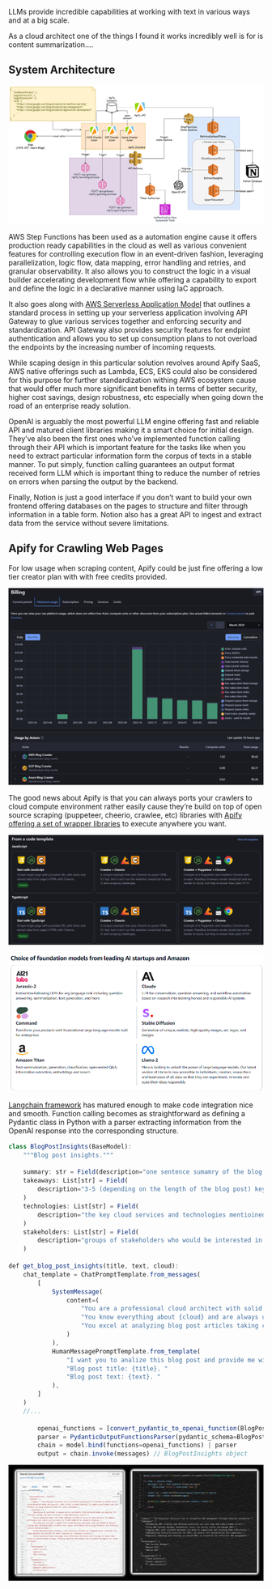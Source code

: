 LLMs provide incredible capabilities at working with text in various ways and at a big scale.

As a cloud architect one of the things I found it works incredibly well is for is content summarization….

## System Architecture

![Untitled.png](images/image00.png)

AWS Step Functions has been used as a automation engine cause it offers production ready capabilities in the cloud as well as various convenient features for controlling execution flow in an event-driven fashion, leveraging parallelization, logic flow, data mapping, error handling and retries, and granular observability. It also allows you to construct the logic in a visual builder accelerating development flow while offering a capability to export and define the logic in a declarative manner using IaC approach.

It also goes along with [AWS Serverless Application Model](https://aws.amazon.com/serverless/sam/) that outlines a standard process in setting up your serverless application involving API Gateway to glue various services together and enforcing security and standardization. API Gateway also provides security features for endpint authentication and allows you to set up consumption plans to not overload the endpoints by the increasing number of incoming requests.

While scaping design in this particular solution revolves around Apify SaaS, AWS native offerings such as Lambda, ECS, EKS could also be considered for this purpose for further standardization withing AWS ecosystem cause that would offer much more significant benefits in terms of better security, higher cost savings, design robustness, etc especially when going down the road of an enterprise ready solution.

OpenAI is arguably the most powerful LLM engine offering fast and reliable API and matured client libraries making it a smart choice for initial design. They’ve also been the first ones who’ve implemented function calling through their API which is important feature for the tasks like when you need to extract particular information form the corpus of texts in a stable manner. To put simply, function calling guarantees an output format received form LLM which is important thing to reduce the number of retries on errors when parsing the output by the backend.

Finally, Notion is just a good interface if you don’t want to build your own frontend offering databases on the pages to structure and filter through information in a table form. Notion also has a great API to ingest and extract data from the service without severe limitations.

## Apify for Crawling Web Pages

For low usage when scraping content, Apify could be just fine offering a low tier creator plan with with free credits provided.

![Untitled.png](images/image01.png)

The good news about Apify is that you can always ports your crawlers to cloud compute environment rather easily cause they’re build on top of open source scraping (puppeteer, cheerio, crawlee, etc) libraries with [Apify offering a set of wrapper libraries](https://github.com/apify) to execute anywhere you want.

![Untitled.png](images/image02.png)

![Untitled.png](images/image03.png)

[Langchain framework](https://blog.langchain.dev/tag/release-notes/) has matured enough to make code integration nice and smooth. Function calling becomes as straightforward as defining a Pydantic class in Python with a parser extracting information from the OpenAI response into the corresponding structure.

```javascript
class BlogPostInsights(BaseModel):
    """Blog post insights."""

    summary: str = Field(description="one sentence sumamry of the blog post")
    takeaways: List[str] = Field(
        description="3-5 (depending on the length of the blog post) key takeaways from the blog post"
    )
    technologies: List[str] = Field(
        description="the key cloud services and technologies mentioined in the blog post"
    )
    stakeholders: List[str] = Field(
        description="groups of stakeholders who would be interested in the blog post"
    )

def get_blog_post_insights(title, text, cloud):
    chat_template = ChatPromptTemplate.from_messages(
        [
            SystemMessage(
                content=(
                    "You are a professional cloud architect with solid analytic skills. "
                    "You know everything about {cloud} and are always up to date with the latest news. "
                    "You excel at analyzing blog post articles taking clear summaries and takeaways. "
                )
            ),
            HumanMessagePromptTemplate.from_template(
                "I want you to analize this blog post and provide me with the key insights about it. "
                "Blog post title: {title}. "
                "Blog post text: {text}. "
            ),
        ]
    )
    //...

		openai_functions = [convert_pydantic_to_openai_function(BlogPostInsights)]
		parser = PydanticOutputFunctionsParser(pydantic_schema=BlogPostInsights)
		chain = model.bind(functions=openai_functions) | parser
		output = chain.invoke(messages) // BlogPostInsights object
```

![Untitled.png](images/image04.png)

##
